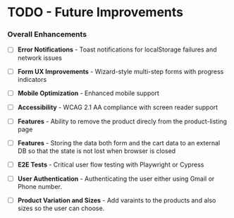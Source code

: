 # TODO - Future Improvements


### **Overall Enhancements**
- [ ] **Error Notifications** - Toast notifications for localStorage failures and network issues
- [ ] **Form UX Improvements** - Wizard-style multi-step forms with progress indicators
- [ ] **Mobile Optimization** - Enhanced mobile support
- [ ] **Accessibility** - WCAG 2.1 AA compliance with screen reader support
- [ ] **Features** - Ability to remove the product direcly from the product-listing page
- [ ] **Features** - Storing the data both form and the cart data to an external DB so that the state is not lost when browser is closed
- [ ] **E2E Tests** - Critical user flow testing with Playwright or Cypress
- [ ] **User Authentication** - Authenticating the user either using Gmail or Phone number.
- [ ] **Product Variation and Sizes** - Add varaints to the products and also sizes so the user can choose.


